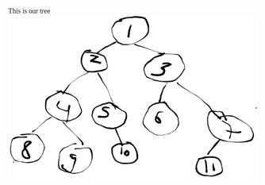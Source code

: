 <span style="font-family: 'Lucida Console';">This is our tree</span>
![alt text](https://github.com/themockingjester/Datastructures/blob/master/venv/images/tree.png)
